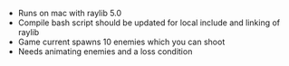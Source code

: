 - Runs on mac with raylib 5.0
- Compile bash script should be updated for local include and linking of raylib
- Game current spawns 10 enemies which you can shoot
- Needs animating enemies and a loss condition

